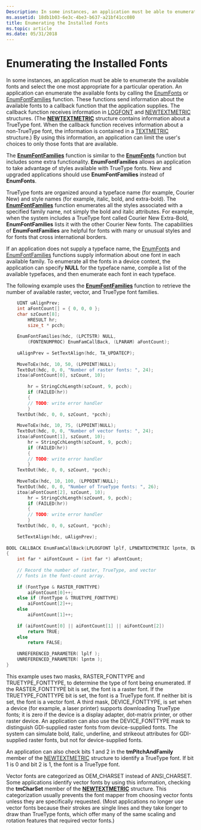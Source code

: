 ```yaml
---
Description: In some instances, an application must be able to enumerate the available fonts and select the one most appropriate for a particular operation.
ms.assetid: 18db1b03-6e3c-4be3-b637-a21bf41cc080
title: Enumerating the Installed Fonts
ms.topic: article
ms.date: 05/31/2018
---
```


# Enumerating the Installed Fonts

In some instances, an application must be able to enumerate the available fonts and select the one most appropriate for a particular operation. An application can enumerate the available fonts by calling the [EnumFonts](/windows/desktop/api/Wingdi/nf-wingdi-enumfontsa) or [EnumFontFamilies](/windows/desktop/api/Wingdi/nf-wingdi-enumfontfamiliesa) function. These functions send information about the available fonts to a callback function that the application supplies. The callback function receives information in [LOGFONT](/windows/win32/api/wingdi/ns-wingdi-logfonta) and [NEWTEXTMETRIC](/windows/win32/api/wingdi/ns-wingdi-newtextmetrica) structures. (The [**NEWTEXTMETRIC**](https://msdn.microsoft.com/library/Dd162741(v=VS.85).aspx) structure contains information about a TrueType font. When the callback function receives information about a non-TrueType font, the information is contained in a [TEXTMETRIC](/windows/win32/api/wingdi/ns-wingdi-textmetrica) structure.) By using this information, an application can limit the user's choices to only those fonts that are available.

The [**EnumFontFamilies**](https://msdn.microsoft.com/library/Dd162619(v=VS.85).aspx) function is similar to the [**EnumFonts**](https://msdn.microsoft.com/library/Dd162622(v=VS.85).aspx) function but includes some extra functionality. **EnumFontFamilies** allows an application to take advantage of styles available with TrueType fonts. New and upgraded applications should use **EnumFontFamilies** instead of **EnumFonts**.

TrueType fonts are organized around a typeface name (for example, Courier New) and style names (for example, italic, bold, and extra-bold). The [**EnumFontFamilies**](https://msdn.microsoft.com/library/Dd162619(v=VS.85).aspx) function enumerates all the styles associated with a specified family name, not simply the bold and italic attributes. For example, when the system includes a TrueType font called Courier New Extra-Bold, **EnumFontFamilies** lists it with the other Courier New fonts. The capabilities of **EnumFontFamilies** are helpful for fonts with many or unusual styles and for fonts that cross international borders.

If an application does not supply a typeface name, the [EnumFonts](/windows/desktop/api/Wingdi/nf-wingdi-enumfontsa) and [EnumFontFamilies](/windows/desktop/api/Wingdi/nf-wingdi-enumfontfamiliesa) functions supply information about one font in each available family. To enumerate all the fonts in a device context, the application can specify **NULL** for the typeface name, compile a list of the available typefaces, and then enumerate each font in each typeface.

The following example uses the [**EnumFontFamilies**](https://msdn.microsoft.com/library/Dd162619(v=VS.85).aspx) function to retrieve the number of available raster, vector, and TrueType font families.


```C++
    UINT uAlignPrev; 
    int aFontCount[] = { 0, 0, 0 }; 
    char szCount[8];
        HRESULT hr;
        size_t * pcch; 
 
    EnumFontFamilies(hdc, (LPCTSTR) NULL, 
        (FONTENUMPROC) EnumFamCallBack, (LPARAM) aFontCount); 
 
    uAlignPrev = SetTextAlign(hdc, TA_UPDATECP); 
 
    MoveToEx(hdc, 10, 50, (LPPOINT)NULL); 
    TextOut(hdc, 0, 0, "Number of raster fonts: ", 24); 
    itoa(aFontCount[0], szCount, 10); 
        
        hr = StringCchLength(szCount, 9, pcch);
        if (FAILED(hr))
        {
        // TODO: write error handler 
        }
    TextOut(hdc, 0, 0, szCount, *pcch); 
 
    MoveToEx(hdc, 10, 75, (LPPOINT)NULL); 
    TextOut(hdc, 0, 0, "Number of vector fonts: ", 24); 
    itoa(aFontCount[1], szCount, 10);
        hr = StringCchLength(szCount, 9, pcch);
        if (FAILED(hr))
        {
        // TODO: write error handler 
        } 
    TextOut(hdc, 0, 0, szCount, *pcch); 
 
    MoveToEx(hdc, 10, 100, (LPPOINT)NULL); 
    TextOut(hdc, 0, 0, "Number of TrueType fonts: ", 26); 
    itoa(aFontCount[2], szCount, 10);
        hr = StringCchLength(szCount, 9, pcch);
        if (FAILED(hr))
        {
        // TODO: write error handler 
        }
    TextOut(hdc, 0, 0, szCount, *pcch); 
 
    SetTextAlign(hdc, uAlignPrev); 
 
BOOL CALLBACK EnumFamCallBack(LPLOGFONT lplf, LPNEWTEXTMETRIC lpntm, DWORD FontType, LPVOID aFontCount) 
{ 
    int far * aiFontCount = (int far *) aFontCount; 
 
    // Record the number of raster, TrueType, and vector  
    // fonts in the font-count array.  
 
    if (FontType & RASTER_FONTTYPE) 
        aiFontCount[0]++; 
    else if (FontType & TRUETYPE_FONTTYPE) 
        aiFontCount[2]++; 
    else 
        aiFontCount[1]++; 
 
    if (aiFontCount[0] || aiFontCount[1] || aiFontCount[2]) 
        return TRUE; 
    else 
        return FALSE; 
 
    UNREFERENCED_PARAMETER( lplf ); 
    UNREFERENCED_PARAMETER( lpntm ); 
} 
```



This example uses two masks, RASTER\_FONTTYPE and TRUETYPE\_FONTTYPE, to determine the type of font being enumerated. If the RASTER\_FONTTYPE bit is set, the font is a raster font. If the TRUETYPE\_FONTTYPE bit is set, the font is a TrueType font. If neither bit is set, the font is a vector font. A third mask, DEVICE\_FONTTYPE, is set when a device (for example, a laser printer) supports downloading TrueType fonts; it is zero if the device is a display adapter, dot-matrix printer, or other raster device. An application can also use the DEVICE\_FONTTYPE mask to distinguish GDI-supplied raster fonts from device-supplied fonts. The system can simulate bold, italic, underline, and strikeout attributes for GDI-supplied raster fonts, but not for device-supplied fonts.

An application can also check bits 1 and 2 in the **tmPitchAndFamily** member of the [NEWTEXTMETRIC](/windows/win32/api/wingdi/ns-wingdi-newtextmetrica) structure to identify a TrueType font. If bit 1 is 0 and bit 2 is 1, the font is a TrueType font.

Vector fonts are categorized as OEM\_CHARSET instead of ANSI\_CHARSET. Some applications identify vector fonts by using this information, checking the **tmCharSet** member of the [**NEWTEXTMETRIC**](https://msdn.microsoft.com/library/Dd162741(v=VS.85).aspx) structure. This categorization usually prevents the font mapper from choosing vector fonts unless they are specifically requested. (Most applications no longer use vector fonts because their strokes are single lines and they take longer to draw than TrueType fonts, which offer many of the same scaling and rotation features that required vector fonts.)

 

 



